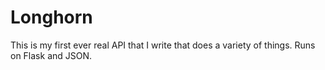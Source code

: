 # Longhorn
This is my first ever real API that I write that does a variety of things. Runs on Flask and JSON. 
